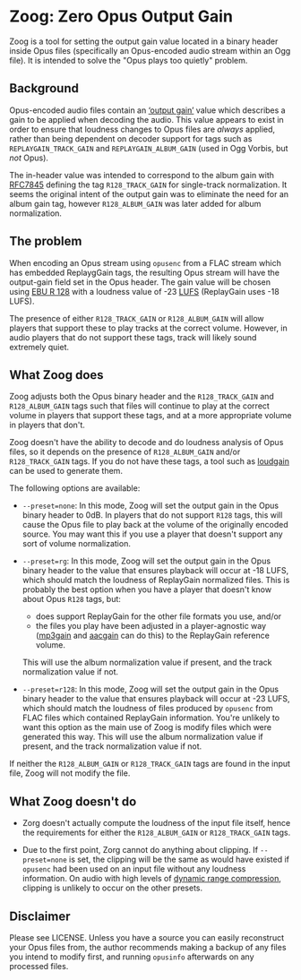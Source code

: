 # Zoog: Zero Opus Output Gain

Zoog is a tool for setting the output gain value located in a binary header
inside Opus files (specifically an Opus-encoded audio stream within an Ogg
file). It is intended to solve the "Opus plays too quietly" problem.

## Background

Opus-encoded audio files contain an [‘output
gain’](https://tools.ietf.org/html/rfc7845) value which describes a gain to be
applied when decoding the audio. This value appears to exist in order to ensure
that loudness changes to Opus files are *always* applied, rather than being
dependent on decoder support for tags such as `REPLAYGAIN_TRACK_GAIN` and
`REPLAYGAIN_ALBUM_GAIN` (used in Ogg Vorbis, but *not* Opus).

The in-header value was intended to correspond to the album gain with
[RFC7845](https://tools.ietf.org/html/rfc7845) defining the tag
`R128_TRACK_GAIN` for single-track normalization. It seems the original intent
of the output gain was to eliminate the need for an album gain tag, however
`R128_ALBUM_GAIN` was later added for album normalization.

## The problem

When encoding an Opus stream using `opusenc` from a FLAC stream which has
embedded ReplaygGain tags, the resulting Opus stream will have the output-gain
field set in the Opus header. The gain value will be chosen using
[EBU R 128](https://en.wikipedia.org/wiki/EBU_R_128) with a loudness value
of -23 [LUFS](https://en.wikipedia.org/wiki/LKFS) (ReplayGain uses -18 LUFS).

The presence of either `R128_TRACK_GAIN` or `R128_ALBUM_GAIN` will allow
players that support these to play tracks at the correct volume.  However, in
audio players that do not support these tags, track will likely sound extremely
quiet.

## What Zoog does

Zoog adjusts both the Opus binary header and the `R128_TRACK_GAIN` and
`R128_ALBUM_GAIN` tags such that files will continue to play at the correct
volume in players that support these tags, and at a more appropriate volume in
players that don't.

Zoog doesn't have the ability to decode and do loudness analysis of Opus files,
so it depends on the presence of `R128_ALBUM_GAIN` and/or `R128_TRACK_GAIN`
tags. If you do not have these tags, a tool such as
[loudgain](https://github.com/Moonbase59/loudgain) can be used to generate them.

The following options are available:

* `--preset=none`: In this mode, Zoog will set the output gain in the
  Opus binary header to 0dB. In players that do not support `R128` tags, this
  will cause the Opus file to play back at the volume of the originally encoded
  source. You may want this if you use a player that doesn't support any
  sort of volume normalization.

* `--preset=rg`: In this mode, Zoog will set the output gain in the Opus binary
  header to the value that ensures playback will occur at -18 LUFS, which
  should match the loudness of ReplayGain normalized files.  This is probably
  the best option when you have a player that doesn't know about Opus `R128`
  tags, but:
    * does support ReplayGain for the other file formats you use, and/or
    * the files you play have been adjusted in a player-agnostic way
      ([mp3gain](http://mp3gain.sourceforge.net/) and
      [aacgain](http://aacgain.altosdesign.com/) can do this) to the ReplayGain
      reference volume.

  This will use the album normalization value if present, and the track
  normalization value if not.

* `--preset=r128`: In this mode, Zoog will set the output gain in the Opus
  binary header to the value that ensures playback will occur at -23 LUFS,
  which should match the loudness of files produced by `opusenc` from FLAC
  files which contained ReplayGain information. You're unlikely to want this
  option as the main use of Zoog is modify files which were generated this way.
  This will use the album normalization value if present, and the track
  normalization value if not.


If neither the `R128_ALBUM_GAIN` or `R128_TRACK_GAIN` tags are found in the
input file, Zoog will not modify the file.

## What Zoog doesn't do

* Zorg doesn't actually compute the loudness of the input file itself, hence the requirements
for either the `R128_ALBUM_GAIN` or `R128_TRACK_GAIN` tags.

* Due to the first point, Zorg cannot do anything about clipping. If
`--preset=none` is set, the clipping will be the same as would have existed
if `opusenc` had been used on an input file without any loudness information.
On audio with high levels of 
[dynamic range compression](https://en.wikipedia.org/wiki/Dynamic_range_compression),
clipping is unlikely to occur on the other presets.

## Disclaimer

Please see LICENSE. Unless you have a source you can easily reconstruct your Opus files
from, the author recommends making a backup of any files you intend to modify first, and
running `opusinfo` afterwards on any processed files.
